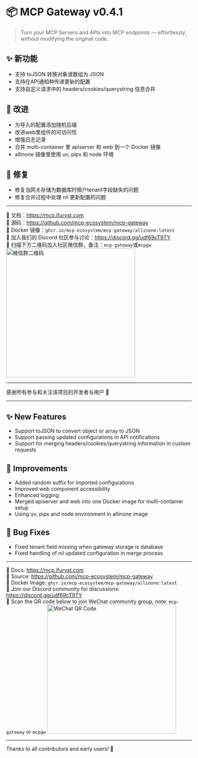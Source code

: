 # 📦 MCP Gateway v0.4.1

> Turn your MCP Servers and APIs into MCP endpoints — effortlessly, without modifying the original code.

## ✨ 新功能

- 支持 toJSON 转换对象或数组为 JSON
- 支持在API通知种传递更新的配置
- 支持自定义请求中的 headers/cookies/querystring 信息合并

## 🔧 改进

- 为导入的配置添加随机后缀
- 改进web里组件的可访问性
- 增强日志记录
- 合并 multi-container 里 apiserver 和 web 到一个 Docker 镜像
- allinone 镜像里使用 uv, pipx 和 node 环境

## 🐞 修复

- 修复当网关存储为数据库时租户tenant字段缺失的问题
- 修复合并过程中处理 nil 更新配置的问题

---

📘 文档：https://mcp.ifuryst.com  
🐙 源码：https://github.com/mcp-ecosystem/mcp-gateway  
🐳 Docker 镜像：`ghcr.io/mcp-ecosystem/mcp-gateway/allinone:latest`  
💬 加入我们的 Discord 社区参与讨论：https://discord.gg/udf69cT9TY  
🔗 扫描下方二维码加入社区微信群，备注：`mcp-gateway`或`mcpgw`
<img src="https://github.com/mcp-ecosystem/mcp-gateway/blob/main/web/public/wechat-qrcode.png" alt="微信群二维码" width="350" height="350" />

---

感谢所有参与和关注该项目的开发者与用户 💖

---

## ✨ New Features

- Support toJSON to convert object or array to JSON
- Support passing updated configurations in API notifications
- Support for merging headers/cookies/querystring information in custom requests

## 🔧 Improvements

- Added random suffix for imported configurations
- Improved web component accessibility
- Enhanced logging
- Merged apiserver and web into one Docker image for multi-container setup
- Using uv, pipx and node environment in allinone image

## 🐞 Bug Fixes

- Fixed tenant field missing when gateway storage is database
- Fixed handling of nil updated configuration in merge process

---

📘 Docs: https://mcp.ifuryst.com  
🐙 Source: https://github.com/mcp-ecosystem/mcp-gateway  
🐳 Docker Image: `ghcr.io/mcp-ecosystem/mcp-gateway/allinone:latest`  
💬 Join our Discord community for discussions: https://discord.gg/udf69cT9TY  
🔗 Scan the QR code below to join WeChat community group, note: `mcp-gateway` or `mcpgw`
<img src="https://github.com/mcp-ecosystem/mcp-gateway/blob/main/web/public/wechat-qrcode.png" alt="WeChat QR Code" width="350" height="350" />

---

Thanks to all contributors and early users! 💖